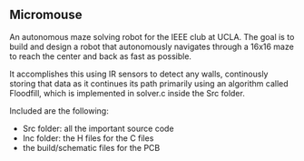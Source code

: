 ## Micromouse

An autonomous maze solving robot for the IEEE club at UCLA. The goal is to build and design a robot that autonomously navigates through a 16x16 maze to reach the center and back as fast as possible.

It accomplishes this using IR sensors to detect any walls, continously storing that data as it continues its path primarily using an algorithm called Floodfill, which is implemented in solver.c inside the Src folder.

Included are the following:
* Src folder: all the important source code  
* Inc folder: the H files for the C files
* the build/schematic files for the PCB 
